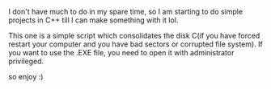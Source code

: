 I don't have much to do in my spare time, so I am starting to do simple projects in C++ till I can make something with it lol.

This one is a simple script which consolidates the disk C(if you have forced restart your computer and you have bad sectors or corrupted file system).
If you want to use the .EXE file, you need to open it with administrator privileged.

so enjoy :)
